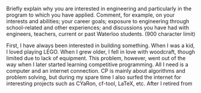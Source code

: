 Briefly explain why you are interested in engineering and particularly in the program to which you have applied. Comment, for example, on your interests and abilities; your career goals; exposure to engineering through school-related and other experiences; and discussions you have had with engineers, teachers, current or past Waterloo students.  (900 character limit)

First, I have always been interested in building something. When I was a kid, I loved playing LEGO. When I grew older, I fell in love with woodcraft, though limited due to lack of equipment. This problem, however, went out of the way when I later started learning competitive programming. All I need is a computer and an internet connection. CP is mainly about algorithms and problem solving, but during my spare time I also surfed the internet for interesting projects such as CYaRon, cf-tool, LaTeX, etc. After I retired from 


